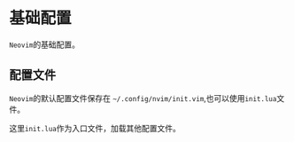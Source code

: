 # 基础配置

`Neovim`的基础配置。

## 配置文件

`Neovim`的默认配置文件保存在 `~/.config/nvim/init.vim`,也可以使用`init.lua`文件。

这里`init.lua`作为入口文件，加载其他配置文件。
